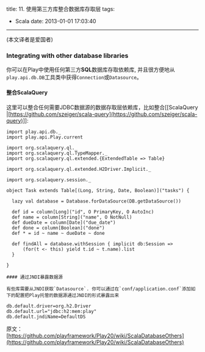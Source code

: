 title: 11. 使用第三方库整合数据库存取层
tags:
  - Scala
date: 2013-01-01 17:03:40
---

(本文译者是爱国者)

### Integrating with other database libraries

你可以在Play中使用任何第三方**SQL**数据库存取依赖库, 并且很方便地从`play.api.db.DB`工具类中获得`Connection`或`Datasource`。

#### 整合ScalaQuery

这里可以整合任何需要JDBC数据源的数据存取层依赖库，比如整合[[ScalaQuery |[https://github.com/szeiger/scala-query](https://github.com/szeiger/scala-query)]]:

    import play.api.db._
    import play.api.Play.current

    import org.scalaquery.ql._
    import org.scalaquery.ql.TypeMapper._
    import org.scalaquery.ql.extended.{ExtendedTable => Table}

    import org.scalaquery.ql.extended.H2Driver.Implicit._ 

    import org.scalaquery.session._

    object Task extends Table[(Long, String, Date, Boolean)]("tasks") {

      lazy val database = Database.forDataSource(DB.getDataSource())

      def id = column[Long]("id", O PrimaryKey, O AutoInc)
      def name = column[String]("name", O NotNull)
      def dueDate = column[Date]("due_date")
      def done = column[Boolean]("done")
      def * = id ~ name ~ dueDate ~ done

      def findAll = database.withSession { implicit db:Session =>
          (for(t <- this) yield t.id ~ t.name).list
      }

    }

    #### 通过JNDI暴露数据源

    有些库需要从JNDI获取`Datasource`. 你可以通过在`conf/application.conf`添加如下的配置把Play托管的数据源通过JNDI的形式暴露出来

    db.default.driver=org.h2.Driver
    db.default.url="jdbc:h2:mem:play"
    db.default.jndiName=DefaultDS

原文：[https://github.com/playframework/Play20/wiki/ScalaDatabaseOthers](https://github.com/playframework/Play20/wiki/ScalaDatabaseOthers)